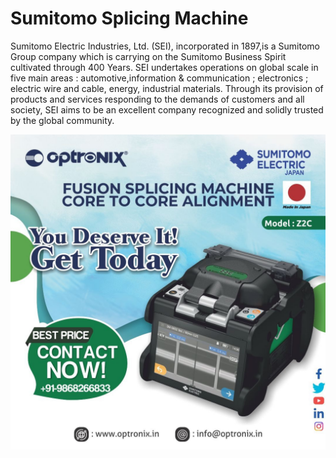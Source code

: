 # Sumitomo Splicing Machine

Sumitomo Electric Industries, Ltd. \(SEI\), incorporated in 1897,is a Sumitomo Group company which is carrying on the Sumitomo Business Spirit cultivated through 400 Years. SEI undertakes operations on global scale in five main areas : automotive,information & communication ; electronics ; electric wire and cable, energy, industrial materials. Through its provision of products and services responding to the demands of customers and all society, SEI aims to be an excellent company recognized and solidly trusted by the global community.

![](../.gitbook/assets/z2c-splicing-machine.jpeg)

